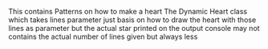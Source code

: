 This contains Patterns on how to make a heart 
The Dynamic Heart class which takes lines parameter just basis on how to draw the heart with those lines as parameter
but the actual star printed on the output console may not contains the actual number of lines given but always less
